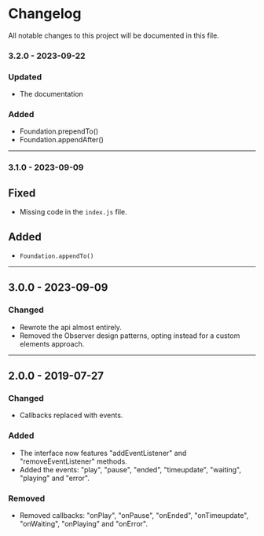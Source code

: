 # Changelog

All notable changes to this project will be documented in this file.

### 3.2.0 - 2023-09-22
### Updated
- The documentation

### Added
- Foundation.prependTo()
- Foundation.appendAfter()

---

### 3.1.0 - 2023-09-09
## Fixed
- Missing code in the `index.js` file.

## Added
- `Foundation.appendTo()`

---

## 3.0.0 - 2023-09-09
### Changed
- Rewrote the api almost entirely.
- Removed the Observer design patterns, opting instead for a custom elements approach.

---

## 2.0.0 - 2019-07-27
### Changed
- Callbacks replaced with events.

### Added
- The interface now features "addEventListener" and "removeEventListener" methods.
- Added the events: "play", "pause", "ended", "timeupdate", "waiting", "playing" and "error".

### Removed
- Removed callbacks: "onPlay", "onPause", "onEnded", "onTimeupdate", "onWaiting", "onPlaying" and "onError".